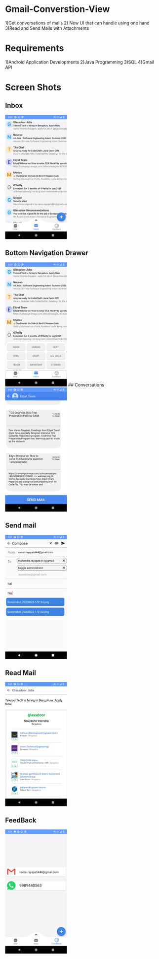 # Gmail-Converstion-View
1)Get conversations of mails 2) New UI that can handle using one hand 3)Read and Send Mails with Attachments

# Requirements
1)Android Application Developments  2)Java Programming  3)SQL 4)Gmail API

# Screen Shots
## Inbox


<img src="https://github.com/Vamsi-Rayapati/Gmail_Conversation_View/blob/master/screenshots/Screenshot_20200623-172048.png" width="200" height="400">

## Bottom Navigation Drawer
<img src="https://github.com/Vamsi-Rayapati/Gmail_Conversation_View/blob/master/screenshots/Screenshot_20200623-172053.png" width="200" height="400">
## Conversations
<img src="https://github.com/Vamsi-Rayapati/Gmail_Conversation_View/blob/master/screenshots/Screenshot_20200623-172102.png" width="200" height="400">

## Send mail
<img src="https://github.com/Vamsi-Rayapati/Gmail_Conversation_View/blob/master/screenshots/Screenshot_20200623-172143.png" width="200" height="400">

## Read Mail
<img src="https://github.com/Vamsi-Rayapati/Gmail_Conversation_View/blob/master/screenshots/Screenshot_20200623-172154.png" width="200" height="400">

## FeedBack
<img src="https://github.com/Vamsi-Rayapati/Gmail_Conversation_View/blob/master/screenshots/Screenshot_20200623-172114.png" width="200" height="400">


